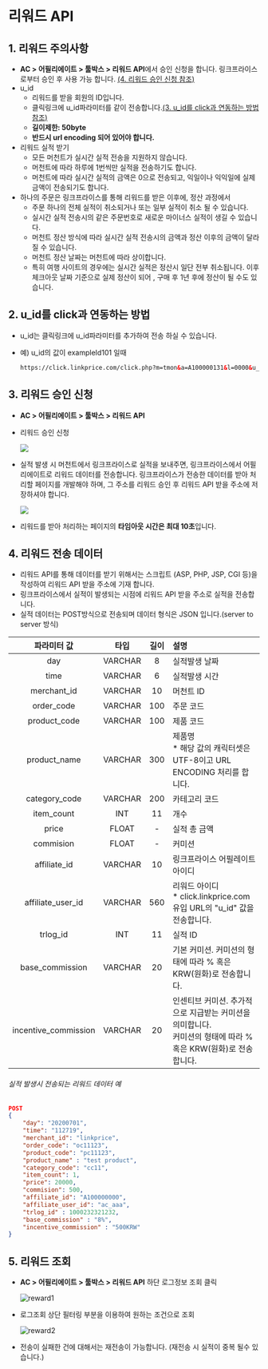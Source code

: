 # 리워드 API


## 1. <a name="warning">리워드 주의사항</a>

- **AC > 어필리에이트 > 툴박스 > 리워드 API**에서 승인 신청을 합니다. 링크프라이스로부터 승인 후 사용 가능 합니다.
    [(4. 리워드 승인 신청 참조)](#rewardJoin)
- u_id
    - 리워드를 받을 회원의 ID입니다.
    - 클릭링크에 u_id파라미터를 같이 전송합니다.[(3. u_id를 click과 연동하는 방법 참조)](#uid)
    - **길이제한: 50byte**
    - **반드시 url encoding 되어 있어야 합니다.**
- 리워드 실적 받기
    - 모든 머천트가 실시간 실적 전송을 지원하지 않습니다.
    - 머천트에 따라 하루에 1번씩만 실적을 전송하기도 합니다.
    - 머천트에 따라 실시간 실적의 금액은 0으로 전송되고, 익일이나 익익일에 실제 금액이 전송되기도 합니다.
- 하나의 주문은 링크프라이스를 통해 리워드를 받은 이후에, 정산 과정에서 
    - 주문 하나의 전체 실적이 취소되거나 또는 일부 실적이 취소 될 수 있습니다.
    - 실시간 실적 전송시의 같은 주문번호로 새로운 마이너스 실적이 생길 수 있습니다.
    - 머천트 정산 방식에 따라 실시간 실적 전송시의 금액과 정산 이후의 금액이 달라질 수 있습니다.
    - 머천트 정산 날짜는 머천트에 따라 상이합니다.
    - 특히 여행 사이트의 경우에는 실시간 실적은 정산시 일단 전부 취소됩니다. 이후 체크아웃 날짜 기준으로 실제 정산이 되어 , 구매 후 1년 후에 정산이 될 수도 있습니다.



## 2. <a name="uid">u_id를 click과 연동하는 방법</a>

- u_id는 클릭링크에 u_id파라미터를 추가하여 전송 하실 수 있습니다.

- 예) u_id의 값이 exampleId101 일때

    ```html
    https://click.linkprice.com/click.php?m=tmon&a=A100000131&l=0000&u_id=exampleId101
    ```



## 3. <a name="rewardJoin">리워드 승인 신청</a>

- **AC > 어필리에이트 > 툴박스 > 리워드 API** 

- 리워드 승인 신청

    ![](https://raw.githubusercontent.com/linkprice/AffiliateSetup/master/reward_request.png)

- 실적 발생 시 머천트에서 링크프라이스로 실적을 보내주면, 링크프라이스에서 어필리에이트로 리워드 데이터를 전송합니다. 링크프라이스가 전송한 데이터를 받아 처리할 페이지를 개발해야 하며, 그 주소를 리워드 승인 후 리워드 API 받을 주소에 저장하셔야 합니다.

    ![](https://raw.githubusercontent.com/linkprice/AffiliateSetup/master/reward_url.png)

- 리워드를 받아 처리하는 페이지의 **타임아웃 시간은 최대 10초**입니다.




## 4. 리워드 전송 데이터
- 리워드 API를 통해 데이터를 받기 위해서는 스크립트 (ASP, PHP, JSP, CGI 등)을 작성하여 리워드 API 받을 주소에 기재 합니다.
- 링크프라이스에서 실적이 발생되는 시점에 리워드 API 받을 주소로 실적을 전송합니다.
- 실적 데이터는 POST방식으로 전송되며 데이터 형식은 JSON 입니다.(server to server 방식)

|     파라미터 값      |  타입   | 길이 | 설명                                                         |
| :------------------: | :-----: | :--: | :----------------------------------------------------------- |
|         day          | VARCHAR |  8   | 실적발생 날짜                                                |
|         time         | VARCHAR |  6   | 실적발생 시간                                                |
|     merchant_id      | VARCHAR |  10  | 머천트 ID                                                    |
|      order_code      | VARCHAR | 100  | 주문 코드                                                    |
|     product_code     | VARCHAR | 100  | 제품 코드                                                    |
|     product_name     | VARCHAR | 300  | 제품명<br />* 해당 값의 캐릭터셋은 UTF-8이고 URL ENCODING 처리를 합니다. |
|    category_code     | VARCHAR | 200  | 카테고리 코드                                                |
|      item_count      |   INT   |  11  | 개수                                                         |
|        price         |  FLOAT  |  -   | 실적 총 금액                                                 |
|      commision       |  FLOAT  |  -   | 커미션                                                       |
|     affiliate_id     | VARCHAR |  10  | 링크프라이스 어필레이트 아이디                               |
|  affiliate_user_id   | VARCHAR | 560  | 리워드 아이디<br />* click.linkprice.com 유입 URL의 "u_id" 값을 전송합니다. |
|       trlog_id       |   INT   |  11  | 실적 ID                                                      |
|   base_commission    | VARCHAR |  20  | 기본 커미션. 커미션의 형태에 따라 % 혹은 KRW(원화)로 전송합니다. |
| incentive_commission | VARCHAR |  20  | 인센티브 커미션. 추가적으로 지급받는 커미션을 의미합니다.<br /> 커미션의 형태에 따라 % 혹은 KRW(원화)로 전송합니다. |

###### 실적 발생시 전송되는 리워드 데이터 예
```json
POST
{
    "day": "20200701",
    "time": "112719",
    "merchant_id": "linkprice",
    "order_code": "oc11123",
    "product_code": "pc11123",
    "product_name" : "test product",
    "category_code": "cc11",
    "item_count": 1,
    "price": 20000,
    "commision": 500,
    "affiliate_id": "A100000000",
    "affiliate_user_id": "ac_aaa",
    "trlog_id" : 1000232321232,
    "base_commission" : "8%",
    "incentive_commission" : "500KRW"
}
```



## 5. 리워드 조회

- **AC > 어필리에이트 > 툴박스 > 리워드 API** 하단 로그정보 조회 클릭

    ![reward1](https://raw.githubusercontent.com/linkprice/AffiliateSetup/master/reward1.png)

- 로그조회 상단 필터링 부분을 이용하여 원하는 조건으로 조회

    ![reward2](https://raw.githubusercontent.com/linkprice/AffiliateSetup/master/reward2.png)

- 전송이 실패한 건에 대해서는 재전송이 가능합니다.
    (재전송 시 실적이 중복 될수 있습니다.)
